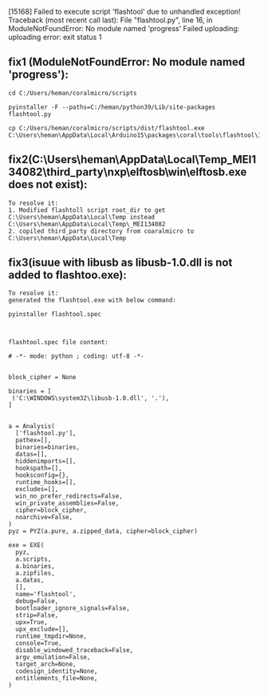 [15168] Failed to execute script 'flashtool' due to unhandled exception!
Traceback (most recent call last):
  File "flashtool.py", line 16, in <module>
ModuleNotFoundError: No module named 'progress'
Failed uploading: uploading error: exit status 1

## fix1 (ModuleNotFoundError: No module named 'progress'):
```
cd C:/Users/heman/coralmicro/scripts

pyinstaller -F --paths=C:/heman/python39/Lib/site-packages flashtool.py

cp C:/Users/heman/coralmicro/scripts/dist/flashtool.exe C:\Users\heman\AppData\Local\Arduino15\packages\coral\tools\flashtool\1.0.0
```


## fix2(C:\Users\heman\AppData\Local\Temp\_MEI134082\third_party\nxp\elftosb\win\elftosb.exe does not exist):
  ```
To resolve it:
1. Modified flashtoll script root_dir to get  C:\Users\heman\AppData\Local\Temp instead C:\Users\heman\AppData\Local\Temp\_MEI134082 
2. copiled third_party directory from coaralmicro to C:\Users\heman\AppData\Local\Temp
```

## fix3(isuue with libusb as libusb-1.0.dll is not added to flashtoo.exe):
```
To resolve it:
generated the flashtool.exe with below command:

pyinstaller flashtool.spec
  
  ```
  
  ```

flashtool.spec file content:

# -*- mode: python ; coding: utf-8 -*-


block_cipher = None

binaries = [
   ('C:\WINDOWS\system32\libusb-1.0.dll', '.'),
]


a = Analysis(
    ['flashtool.py'],
    pathex=[],
    binaries=binaries,
    datas=[],
    hiddenimports=[],
    hookspath=[],
    hooksconfig={},
    runtime_hooks=[],
    excludes=[],
    win_no_prefer_redirects=False,
    win_private_assemblies=False,
    cipher=block_cipher,
    noarchive=False,
)
pyz = PYZ(a.pure, a.zipped_data, cipher=block_cipher)

exe = EXE(
    pyz,
    a.scripts,
    a.binaries,
    a.zipfiles,
    a.datas,
    [],
    name='flashtool',
    debug=False,
    bootloader_ignore_signals=False,
    strip=False,
    upx=True,
    upx_exclude=[],
    runtime_tmpdir=None,
    console=True,
    disable_windowed_traceback=False,
    argv_emulation=False,
    target_arch=None,
    codesign_identity=None,
    entitlements_file=None,
)


```
